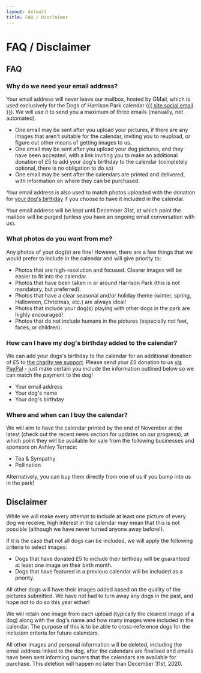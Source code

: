 ```yaml
---
layout: default
title: FAQ / Disclaimer
---
```


<div class="post">
  <h1 class="pageTitle">FAQ / Disclaimer</h1>
  <h2>FAQ</h2>
  <h3>Why do we need your email address?</h3>
  <p>Your email address will never leave our mailbox, hosted by GMail, which is used exclusively for the Dogs of Harrison Park calendar (<a href="mailto:{{ site.social.email }}">{{ site.social.email }}</a>). We will use it to send you a maximum of three emails (manually, not automated).</p>
  <ul>
    <li>One email may be sent after you upload your pictures, if there are any images that aren't suitable for the calendar, inviting you to reupload, or figure out other means of getting images to us.</li>
    <li>One email may be sent after you upload your dog pictures, and they have been accepted, with a link inviting you to make an additional donation of £5 to add your dog's birthday to the calendar (completely optional, there is no obligation to do so)</li>
    <li>One email may be sent after the calendars are printed and delivered, with information on where they can be purchased.</li>
  </ul>
  <p>Your email address is also used to match photos uploaded with the donation for <a href="/upload">your dog's birthday</a> if you choose to have it included in the calendar.</p>
  <p>Your email address will be kept until December 31st, at which point the mailbox will be purged (unless you have an ongoing email conversation with us).</p>
  <h3>What photos do you want from me?</h3>
  <p>Any photos of your dog(s) are fine! However, there are a few things that we would prefer to include in the calendar and will give priority to:<p>
  <ul>
    <li>Photos that are high-resolution and focused. Clearer images will be easier to fit into the calendar.</li>
    <li>Photos that have been taken in or around Harrison Park (this is not mandatory, but preferred).</li>
    <li>Photos that have a clear seasonal and/or holiday theme (winter, spring, Halloween, Christmas, etc.) are always ideal!</li>
    <li>Photos that include your dog(s) playing with other dogs in the park are highly encouraged!</li>
    <li>Photos that do not include humans in the pictures (especially not feet, faces, or children).</li>
  </ul>
  <h3>How can I have my dog's birthday added to the calendar?</h3>
  <p>We can add your dogs's birthday to the calendar for an additional donation of £5 to <a href="/sponsors">the charity we support</a>. Please send your £5 donation to us <a href="https://paypal.me/DannyS14">via PayPal</a> - just make certain you include the information outlined below so we can match the payment to the dog!</p>
  <ul>
  	<li>Your email address</li>
  	<li>Your dog's name</li>
  	<li>Your dog's birthday</li>
  </ul>
  <h3>Where and when can I buy the calendar?</h3>
  <p>We will aim to have the calendar printed by the end of November at the latest (check out the recent news section for updates on our progress), at which point they will be available for sale from the following businesses and sponsors on Ashley Terrace:</p>
  <ul>
    <li>Tea & Sympathy</li>
    <li>Pollination</li>
  </ul>
  <p>Alternatively, you can buy them directly from one of us if you bump into us in the park!</p>
  <h2>Disclaimer</h2>
  <p>While we will make every attempt to include at least one picture of every dog we receive, high interest in the calendar may mean that this is not possible (although we have never turned anyone away before!).</p>
  <p>If it is the case that not all dogs can be included, we will apply the following criteria to select images:</p>
  <ul>
    <li>Dogs that have donated £5 to include their birthday will be guaranteed at least one image on their birth month.</li>
    <li>Dogs that have featured in a previous calendar will be included as a priority.</li>
  </ul>
  <p>All other dogs will have their images added based on the quality of the pictures submitted. We have not had to turn away any dogs in the past, and hope not to do so this year either!</p>
  <p>We will retain one image from each upload (typically the clearest image of a dog) along with the dog's name and how many images were included in the calendar. The purpose of this is to be able to cross-reference dogs for the inclusion criteria for future calendars.</p>
  <p>All other images and personal information will be deleted, including the email address linked to the dog, after the calendars are finalised and emails have been sent informing owners that the calendars are available for purchase. This deletion will happen no later than December 31st, 2020.</p>
